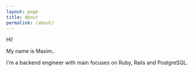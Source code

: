 ```yaml
---
layout: page
title: About
permalink: /about/
---
```


Hi!

My name is Maxim..

I'm a backend engineer with main focuses on Ruby, Rails and PostgreSQL.
